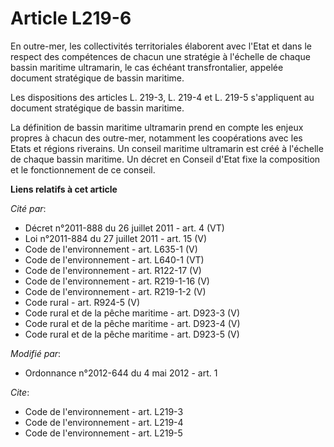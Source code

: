# Article L219-6

En outre-mer, les collectivités territoriales élaborent avec l'Etat et dans le respect des compétences de chacun une
stratégie à l'échelle de chaque bassin maritime ultramarin, le cas échéant transfrontalier, appelée document stratégique de
bassin maritime. 

Les dispositions des articles L. 219-3, L. 219-4 et L. 219-5 s'appliquent au document stratégique de bassin maritime. 

La définition de bassin maritime ultramarin prend en compte les enjeux propres à chacun des outre-mer, notamment les
coopérations avec les Etats et régions riverains. Un conseil maritime ultramarin est créé à l'échelle de chaque bassin
maritime. Un décret en Conseil d'Etat fixe la composition et le fonctionnement de ce conseil.

**Liens relatifs à cet article**

_Cité par_:

  - Décret n°2011-888 du 26 juillet 2011 - art. 4 (VT)
  - Loi n°2011-884 du 27 juillet 2011 - art. 15 (V)
  - Code de l'environnement - art. L635-1 (V)
  - Code de l'environnement - art. L640-1 (VT)
  - Code de l'environnement - art. R122-17 (V)
  - Code de l'environnement - art. R219-1-16 (V)
  - Code de l'environnement - art. R219-1-2 (V)
  - Code rural - art. R924-5 (V)
  - Code rural et de la pêche maritime - art. D923-3 (V)
  - Code rural et de la pêche maritime - art. D923-4 (V)
  - Code rural et de la pêche maritime - art. D923-5 (V)

_Modifié par_:

  - Ordonnance n°2012-644 du 4 mai 2012 - art. 1

_Cite_:

  - Code de l'environnement - art. L219-3
  - Code de l'environnement - art. L219-4
  - Code de l'environnement - art. L219-5
